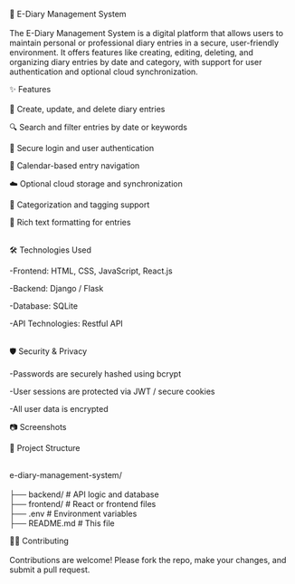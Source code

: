 
📘 E-Diary Management System <br><br>
The E-Diary Management System is a digital platform that allows users to maintain personal or professional diary entries in a secure, user-friendly environment. It offers features like creating, editing, deleting, and organizing diary entries by date and category, with support for user authentication and optional cloud synchronization.

✨ Features <br> <br>
📝 Create, update, and delete diary entries

🔍 Search and filter entries by date or keywords

🔐 Secure login and user authentication

📅 Calendar-based entry navigation

☁️ Optional cloud storage and synchronization

📂 Categorization and tagging support

🎨 Rich text formatting for entries  <br><br>

🛠️ Technologies Used

-Frontend: HTML, CSS, JavaScript, React.js

-Backend:  Django / Flask

-Database: SQLite

-API Technologies: Restful API <br> <br>

🛡️ Security & Privacy <br><br>
-Passwords are securely hashed using bcrypt

-User sessions are protected via JWT / secure cookies

-All user data is encrypted 

📷 Screenshots

















📁 Project Structure <br><br>

e-diary-management-system/ <br> <br>
├── backend/                # API logic and database <br>
├── frontend/               # React or frontend files <br>
├── .env                    # Environment variables <br>
├── README.md               # This file


🧑‍💻 Contributing <br><br>
Contributions are welcome! Please fork the repo, make your changes, and submit a pull request.





